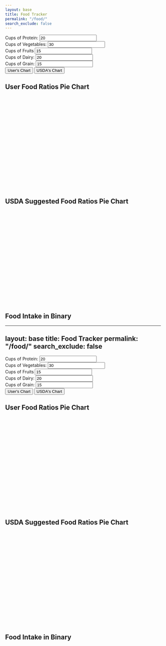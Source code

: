 ```yaml
---
layout: base
title: Food Tracker
permalink: "/food/"
search_exclude: false
---
```

<html lang="en">
<body>
  <div>
    <label for="proteinRatio" class="label">Cups of Protein:</label>
    <input type="number" id="proteinRatio" value="20">
  </div>
  <div>
    <label for="vegetableRatio" class="label">Cups of Vegetables:</label>
    <input type="number" id="vegetableRatio" value="30">
  </div>
  <div>
    <label for="fruitRatio" class="label">Cups of Fruits</label>
    <input type="number" id="fruitRatio" value="15">
  </div>
  <div>
    <label for="dairyRatio" class="label">Cups of Dairy:</label>
    <input type="number" id="dairyRatio" value="20">
  </div>
  <div>
    <label for="grainRatio" class="label">Cups of Grain:</label>
    <input type="number" id="grainRatio" value="15">
  </div>
  <button class="btn" onclick="createPieChart()">User's Chart</button>
  <button class="btn" onclick="createUSDAChart()">USDA's Chart</button>

  <h2>User Food Ratios Pie Chart</h2>
  <svg id="userChart" width="300" height="300"></svg>
  
  <h2>USDA Suggested Food Ratios Pie Chart</h2>
  <svg id="usdaChart" width="300" height="300"></svg>

  <div id="legend"></div>

<h2>Food Intake in Binary</h2>
<div id="foodBinaryDisplay"></div>

  <script>
    function createPieChart() {
      const protein = parseFloat(document.getElementById('proteinRatio').value);
      const vegetable = parseFloat(document.getElementById('vegetableRatio').value);
      const fruit = parseFloat(document.getElementById('fruitRatio').value);
      const dairy = parseFloat(document.getElementById('dairyRatio').value);
      const grain = parseFloat(document.getElementById('grainRatio').value);

      const total = protein + vegetable + fruit + dairy + grain;

      const proteinAngle = (protein / total) * 360;
      const vegetableAngle = (vegetable / total) * 360;
      const fruitAngle = (fruit / total) * 360;
      const dairyAngle = (dairy / total) * 360;
      const grainAngle = (grain / total) * 360;

      const userChart = document.getElementById('userChart');
      
      userChart.innerHTML = '';

      drawSegment(userChart, 150, 150, 100, 0, proteinAngle, '#FFC3BD');
      drawSegment(userChart, 150, 150, 100, proteinAngle, proteinAngle + vegetableAngle, '#C1E1C1');
      drawSegment(userChart, 150, 150, 100, proteinAngle + vegetableAngle, proteinAngle + vegetableAngle + fruitAngle, '#ADD8E6');
      drawSegment(userChart, 150, 150, 100, proteinAngle + vegetableAngle + fruitAngle, proteinAngle + vegetableAngle + fruitAngle + dairyAngle, '#FFD700');
      drawSegment(userChart, 150, 150, 100, proteinAngle + vegetableAngle + fruitAngle + dairyAngle, 360, '#E6A8D7');

      updateLegend();
    }

    function createUSDAChart() {
      
    }

    function drawSegment(svg, x, y, radius, startAngle, endAngle, color) {
      const startRadians = (startAngle - 90) * Math.PI / 180;
      const endRadians = (endAngle - 90) * Math.PI / 180;

      const x1 = x + radius * Math.cos(startRadians);
      const y1 = y + radius * Math.sin(startRadians);
      const x2 = x + radius * Math.cos(endRadians);
      const y2 = y + radius * Math.sin(endRadians);

      const largeArcFlag = endAngle - startAngle <= 180 ? '0' : '1';

      const pathData = [
        `M ${x},${y}`,
        `L ${x1},${y1}`,
        `A ${radius},${radius} 0 ${largeArcFlag},1 ${x2},${y2}`,
        'Z'
      ].join(' ');

      const segment = document.createElementNS('http://www.w3.org/2000/svg', 'path');
      segment.setAttribute('d', pathData);
      segment.setAttribute('fill', color);

      svg.appendChild(segment);
    }

    function updateLegend() {
      const legend = document.getElementById('legend');
      legend.innerHTML = '';

      legend.innerHTML += '<div><span style="display:inline-block;width:20px;height:20px;background-color:#FFC3BD;"></span> Protein</div>';
      legend.innerHTML += '<div><span style="display:inline-block;width:20px;height:20px;background-color:#C1E1C1;"></span> Vegetable</div>';
      legend.innerHTML += '<div><span style="display:inline-block;width:20px;height:20px;background-color:#ADD8E6;"></span> Fruit</div>';
      legend.innerHTML += '<div><span style="display:inline-block;width:20px;height:20px;background-color:#FFD700;"></span> Dairy</div>';
      legend.innerHTML += '<div><span style="display:inline-block;width:20px;height:20px;background-color:#E6A8D7;"></span> Grain</div>';
    }
     
    function updateBinaryDisplay() {
      const protein = parseFloat(document.getElementById('proteinRatio').value);
      const vegetable = parseFloat(document.getElementById('vegetableRatio').value);
      const fruit = parseFloat(document.getElementById('fruitRatio').value);
      const dairy = parseFloat(document.getElementById('dairyRatio').value);
      const grain = parseFloat(document.getElementById('grainRatio').value);

      const totalIntake = protein + vegetable + fruit + dairy + grain;

      const foodBinaryDisplay = document.getElementById('foodBinaryDisplay');

      const binaryProtein = Number(protein).toString(2);
      const binaryVegetable = Number(vegetable).toString(2);
      const binaryFruit = Number(fruit).toString(2);
      const binaryDairy = Number(dairy).toString(2);
      const binaryGrain = Number(grain).toString(2);
      
      foodBinaryDisplay.innerHTML = `
        <p>Protein in Binary: ${binaryProtein}</p>
        <p>Vegetable in Binary: ${binaryVegetable}</p>
        <p>Fruit in Binary: ${binaryFruit}</p>
        <p>Dairy in Binary: ${binaryDairy}</p>
        <p>Grain in Binary: ${binaryGrain}</p>
        <p>Total Food Intake in Binary: ${totalIntake.toString(2)}</p>
      `;
    }

    // Call updateBinaryDisplay function whenever necessary
    createPieChart(); 


  </script>
</body>
</html>


---
layout: base
title: Food Tracker
permalink: "/food/"
search_exclude: false
---
<html lang="en">
<head>
  <title>Food Tracker</title>
</head>
<body>
  <div>
    <label for="proteinRatio" class="label">Cups of Protein:</label>
    <input type="number" id="proteinRatio" value="20">
  </div>
  <div>
    <label for="vegetableRatio" class="label">Cups of Vegetables:</label>
    <input type="number" id="vegetableRatio" value="30">
  </div>
  <div>
    <label for="fruitRatio" class="label">Cups of Fruits</label>
    <input type="number" id="fruitRatio" value="15">
  </div>
  <div>
    <label for="dairyRatio" class="label">Cups of Dairy:</label>
    <input type="number" id="dairyRatio" value="20">
  </div>
  <div>
    <label for="grainRatio" class="label">Cups of Grain:</label>
    <input type="number" id="grainRatio" value="15">
  </div>
  <button class="btn" onclick="createPieChart()">User's Chart</button>
  <button class="btn" onclick="createUSDAChart()">USDA's Chart</button>

  <h2>User Food Ratios Pie Chart</h2>
  <svg id="userChart" width="300" height="300"></svg>
  
  <h2>USDA Suggested Food Ratios Pie Chart</h2>
  <svg id="usdaChart" width="300" height="300"></svg>

  <div id="legend"></div>

  <h2>Food Intake in Binary</h2>
  <div id="foodBinaryDisplay"></div>

  <script>
    function createPieChart() {
      const protein = parseFloat(document.getElementById('proteinRatio').value);
      const vegetable = parseFloat(document.getElementById('vegetableRatio').value);
      const fruit = parseFloat(document.getElementById('fruitRatio').value);
      const dairy = parseFloat(document.getElementById('dairyRatio').value);
      const grain = parseFloat(document.getElementById('grainRatio').value);

      const total = protein + vegetable + fruit + dairy + grain;

      const proteinAngle = (protein / total) * 360;
      const vegetableAngle = (vegetable / total) * 360;
      const fruitAngle = (fruit / total) * 360;
      const dairyAngle = (dairy / total) * 360;
      const grainAngle = (grain / total) * 360;

      const userChart = document.getElementById('userChart');
      
      userChart.innerHTML = '';

      drawSegment(userChart, 150, 150, 100, 0, proteinAngle, '#FFC3BD');
      drawSegment(userChart, 150, 150, 100, proteinAngle, proteinAngle + vegetableAngle, '#C1E1C1');
      drawSegment(userChart, 150, 150, 100, proteinAngle + vegetableAngle, proteinAngle + vegetableAngle + fruitAngle, '#ADD8E6');
      drawSegment(userChart, 150, 150, 100, proteinAngle + vegetableAngle + fruitAngle, proteinAngle + vegetableAngle + fruitAngle + dairyAngle, '#FFD700');
      drawSegment(userChart, 150, 150, 100, proteinAngle + vegetableAngle + fruitAngle + dairyAngle, 360, '#E6A8D7');

      updateLegend();

      updateBinaryDisplay();
    }

    function createUSDAChart() {
      const usdaProtein = 20; // USDA suggested ratio for protein
      const usdaVegetable = 30; // USDA suggested ratio for vegetables
      const usdaFruit = 20; // USDA suggested ratio for fruits
      const usdaDairy = 20; // USDA suggested ratio for dairy
      const usdaGrain = 30; // USDA suggested ratio for grains

      const usdaTotal = usdaProtein + usdaVegetable + usdaFruit + usdaDairy + usdaGrain;

      const usdaProteinAngle = (usdaProtein / usdaTotal) * 360;
      const usdaVegetableAngle = (usdaVegetable / usdaTotal) * 360;
      const usdaFruitAngle = (usdaFruit / usdaTotal) * 360;
      const usdaDairyAngle = (usdaDairy / usdaTotal) * 360;
      const usdaGrainAngle = (usdaGrain / usdaTotal) * 360;

      const usdaChart = document.getElementById('usdaChart');

      usdaChart.innerHTML = '';

      drawSegment(usdaChart, 150, 150, 100, 0, usdaProteinAngle, '#FFC3BD');
      drawSegment(usdaChart, 150, 150, 100, usdaProteinAngle, usdaProteinAngle + usdaVegetableAngle, '#C1E1C1');
      drawSegment(usdaChart, 150, 150, 100, usdaProteinAngle + usdaVegetableAngle, usdaProteinAngle + usdaVegetableAngle + usdaFruitAngle, '#ADD8E6');
      drawSegment(usdaChart, 150, 150, 100, usdaProteinAngle + usdaVegetableAngle + usdaFruitAngle, usdaProteinAngle + usdaVegetableAngle + usdaFruitAngle + usdaDairyAngle, '#FFD700');
      drawSegment(usdaChart, 150, 150, 100, usdaProteinAngle + usdaVegetableAngle + usdaFruitAngle + usdaDairyAngle, 360, '#E6A8D7');

      updateLegend();
      updateBinaryDisplay();
    }

    function drawSegment(svg, x, y, radius, startAngle, endAngle, color) {
      const startRadians = (startAngle - 90) * Math.PI / 180;
      const endRadians = (endAngle - 90) * Math.PI / 180;
      const x1 = x + radius * Math.cos(startRadians);
      const y1 = y + radius * Math.sin(startRadians);
      const x2 = x + radius * Math.cos(endRadians);
      const y2 = y + radius * Math.sin(endRadians);
      const largeArcFlag = endAngle - startAngle <= 180 ? '0' : '1';
      const pathData = [
        `M ${x},${y}`,
        `L ${x1},${y1}`,
        `A ${radius},${radius} 0 ${largeArcFlag},1 ${x2},${y2}`,
        'Z'
      ].join(' ');
      const segment = document.createElementNS('http://www.w3.org/2000/svg', 'path');
      segment.setAttribute('d', pathData);
      segment.setAttribute('fill', color);
      svg.appendChild(segment);
    }

    function updateLegend() {
      const legend = document.getElementById('legend');
      legend.innerHTML = '';
      legend.innerHTML += '<div><span style="display:inline-block;width:20px;height:20px;background-color:#FFC3BD;"></span> Protein</div>';
      legend.innerHTML += '<div><span style="display:inline-block;width:20px;height:20px;background-color:#C1E1C1;"></span> Vegetable</div>';
      legend.innerHTML += '<div><span style="display:inline-block;width:20px;height:20px;background-color:#ADD8E6;"></span> Fruit</div>';
      legend.innerHTML += '<div><span style="display:inline-block;width:20px;height:20px;background-color:#FFD700;"></span> Dairy</div>';
      legend.innerHTML += '<div><span style="display:inline-block;width:20px;height:20px;background-color:#E6A8D7;"></span> Grain</div>';
    }
     
    function updateBinaryDisplay() {
      const protein = parseFloat(document.getElementById('proteinRatio').value);
      const vegetable = parseFloat(document.getElementById('vegetableRatio').value);
      const fruit = parseFloat(document.getElementById('fruitRatio').value);
      const dairy = parseFloat(document.getElementById('dairyRatio').value);
      const grain = parseFloat(document.getElementById('grainRatio').value);

      const binaryProtein = protein.toString(2);
      const binaryVegetable = vegetable.toString(2);
      const binaryFruit = fruit.toString(2);
      const binaryDairy = dairy.toString(2);
      const binaryGrain = grain.toString(2);

      const totalIntake = protein + vegetable + fruit + dairy + grain;
      const binaryTotalIntake = totalIntake.toString(2);
      
      const foodBinaryDisplay = document.getElementById('foodBinaryDisplay');

      foodBinaryDisplay.innerHTML = `
        <p>Protein in Binary: ${binaryProtein}</p>
        <p>Vegetable in Binary: ${binaryVegetable}</p>
        <p>Fruit in Binary: ${binaryFruit}</p>
        <p>Dairy in Binary: ${binaryDairy}</p>
        <p>Grain in Binary: ${binaryGrain}</p>
        <p>Total Food Intake in Binary: ${binaryTotalIntake}</p>
      `;
    }

    // Call necessary functions
    createPieChart(); // Or createUSDAChart() based on the initial action
  </script>
</body>
</html>

